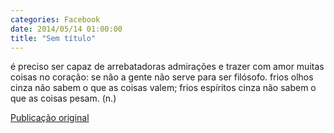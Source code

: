 ```yaml
---
categories: Facebook
date: 2014/05/14 01:00:00
title: "Sem título"
---
```


é preciso ser capaz de arrebatadoras admirações e trazer com amor muitas coisas no coração: se não a gente não serve para ser filósofo. frios olhos cinza não sabem o que as coisas valem; frios espíritos cinza não sabem o que as coisas pesam. (n.)

[Publicação original](https://www.facebook.com/permalink.php?story_fbid=1423064954630535&id=1418031755133855)

